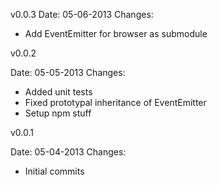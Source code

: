v0.0.3
Date: 05-06-2013
Changes:

  - Add EventEmitter for browser as submodule

v0.0.2

Date: 05-05-2013
Changes:

  - Added unit tests
  - Fixed prototypal inheritance of EventEmitter
  - Setup npm stuff

v0.0.1

Date: 05-04-2013
Changes:

  - Initial commits